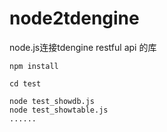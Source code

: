 # node2tdengine

node.js连接tdengine restful api 的库


```
npm install

cd test

node test_showdb.js
node test_showtable.js
......

```
